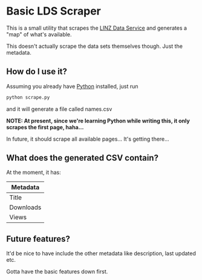 # Basic LDS Scraper

This is a small utility that scrapes the [LINZ Data Service](https://data.linz.govt.nz) and generates a "map" of what's available.

This doesn't actually scrape the data sets themselves though. Just the metadata.

## How do I use it?

Assuming you already have [Python](https://python.org) installed, just run

```Python
python scrape.py
```

and it will generate a file called names.csv

**NOTE: At present, since we're learning Python while writing this, it only scrapes the first page, haha...**

In future, it should scrape all available pages... It's getting there...

## What does the generated CSV contain?

At the moment, it has:

| Metadata  |
| --------- |
|   Title   |
| Downloads |
|   Views   |

## Future features?

It'd be nice to have include the other metadata like description, last updated etc.

Gotta have the basic features down first.

